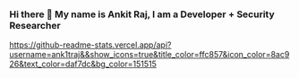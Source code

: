 ### Hi there 👋 My name is Ankit Raj, I am a Developer + Security Researcher

https://github-readme-stats.vercel.app/api?username=ank1traj&&show_icons=true&title_color=ffc857&icon_color=8ac926&text_color=daf7dc&bg_color=151515
<!--
**ank1traj/ank1traj** is a ✨ _special_ ✨ repository because its `README.md` (this file) appears on your GitHub profile.
Here are some ideas to get you started:

- 🔭 I’m currently working on ...
- 🌱 I’m currently learning ...
- 👯 I’m looking to collaborate on ...
- 🤔 I’m looking for help with ...
- 💬 Ask me about ...
- 📫 How to reach me: ...
- 😄 Pronouns: ...
- ⚡ Fun fact: ...
-->
